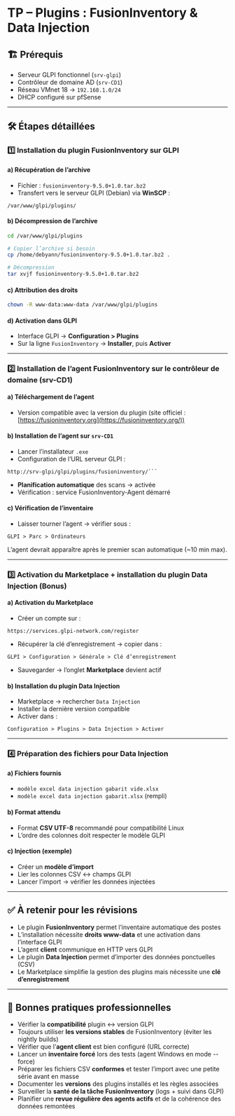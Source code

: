# TP – Plugins : FusionInventory & Data Injection
## 🏗️ Prérequis

- Serveur GLPI fonctionnel (`srv-glpi`)
- Contrôleur de domaine AD (`srv-CD1`)
- Réseau VMnet 18 → `192.168.1.0/24`
- DHCP configuré sur pfSense

---

## 🛠️ Étapes détaillées

### 1️⃣ Installation du plugin FusionInventory sur GLPI

#### a) Récupération de l’archive

- Fichier : `fusioninventory-9.5.0+1.0.tar.bz2`
- Transfert vers le serveur GLPI (Debian) via **WinSCP** :

```text
/var/www/glpi/plugins/
```

#### b) Décompression de l’archive

```bash
cd /var/www/glpi/plugins

# Copier l’archive si besoin
cp /home/debyann/fusioninventory-9.5.0+1.0.tar.bz2 .

# Décompression
tar xvjf fusioninventory-9.5.0+1.0.tar.bz2
```

#### c) Attribution des droits

```bash
chown -R www-data:www-data /var/www/glpi/plugins
```

#### d) Activation dans GLPI

- Interface GLPI → **Configuration > Plugins**
- Sur la ligne `FusionInventory` → **Installer**, puis **Activer**

---

### 2️⃣ Installation de l’agent FusionInventory sur le contrôleur de domaine (srv-CD1)

#### a) Téléchargement de l’agent

- Version compatible avec la version du plugin (site officiel : [https://fusioninventory.org](https://fusioninventory.org/))

#### b) Installation de l’agent sur `srv-CD1`

- Lancer l’installateur `.exe`
- Configuration de l’URL serveur GLPI :

```text
http://srv-glpi/glpi/plugins/fusioninventory/```
```

- **Planification automatique** des scans → activée
- Vérification : service FusionInventory-Agent démarré

#### c) Vérification de l’inventaire

- Laisser tourner l’agent → vérifier sous :

```text
GLPI > Parc > Ordinateurs
```

L’agent devrait apparaître après le premier scan automatique (~10 min max).

---

### 3️⃣ Activation du Marketplace + installation du plugin Data Injection (Bonus)

#### a) Activation du Marketplace

- Créer un compte sur :

```text
https://services.glpi-network.com/register
```

- Récupérer la clé d’enregistrement → copier dans :

```text
GLPI > Configuration > Générale > Clé d’enregistrement
```

- Sauvegarder → l’onglet **Marketplace** devient actif

#### b) Installation du plugin Data Injection

- Marketplace → rechercher `Data Injection`
- Installer la dernière version compatible
- Activer dans :

```text
Configuration > Plugins > Data Injection > Activer
```

---

### 4️⃣ Préparation des fichiers pour Data Injection

#### a) Fichiers fournis

- `modèle excel data injection gabarit vide.xlsx`
- `modèle excel data injection gabarit.xlsx` (rempli)

#### b) Format attendu

- Format **CSV UTF-8** recommandé pour compatibilité Linux
- L’ordre des colonnes doit respecter le modèle GLPI

#### c) Injection (exemple)

- Créer un **modèle d’import**
- Lier les colonnes CSV ↔ champs GLPI
- Lancer l’import → vérifier les données injectées

---

## ✅ À retenir pour les révisions

- Le plugin **FusionInventory** permet l’inventaire automatique des postes
- L’installation nécessite **droits www-data** et une activation dans l’interface GLPI
- L’agent **client** communique en HTTP vers GLPI
- Le plugin **Data Injection** permet d’importer des données ponctuelles (CSV)
- Le Marketplace simplifie la gestion des plugins mais nécessite une **clé d’enregistrement**

---

## 📌 Bonnes pratiques professionnelles

- Vérifier la **compatibilité** plugin ↔ version GLPI
- Toujours utiliser **les versions stables** de FusionInventory (éviter les nightly builds)
- Vérifier que l’**agent client** est bien configuré (URL correcte)
- Lancer un **inventaire forcé** lors des tests (agent Windows en mode --force)
- Préparer les fichiers CSV **conformes** et tester l’import avec une petite série avant en masse
- Documenter les **versions** des plugins installés et les règles associées
- Surveiller la **santé de la tâche FusionInventory** (logs + suivi dans GLPI)
- Planifier une **revue régulière des agents actifs** et de la cohérence des données remontées
